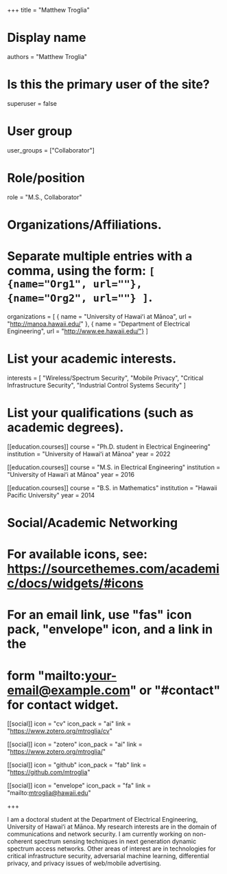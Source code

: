 +++
title = "Matthew Troglia"

# Display name
authors = "Matthew Troglia"

# Is this the primary user of the site?
superuser = false

# User group
user_groups = ["Collaborator"]

# Role/position
role = "M.S., Collaborator"

# Organizations/Affiliations.
# Separate multiple entries with a comma, using the form: `[ {name="Org1", url=""}, {name="Org2", url=""} ]`.
organizations = [ { name = "University of Hawaiʻi at Mānoa", url = "http://manoa.hawaii.edu/" }, { name = "Department of Electrical Engineering", url = "http://www.ee.hawaii.edu/"} ]

# List your academic interests.
interests = [
    "Wireless/Spectrum Security",
    "Mobile Privacy",
    "Critical Infrastructure Security",
    "Industrial Control Systems Security"
  ]

# List your qualifications (such as academic degrees).
[[education.courses]]
  course = "Ph.D. student in Electrical Engineering"
  institution = "University of Hawaiʻi at Mānoa"
  year = 2022

[[education.courses]]
    course = "M.S. in Electrical Engineering"
    institution = "University of Hawaiʻi at Mānoa"
    year = 2016

[[education.courses]]
  course = "B.S. in Mathematics"
  institution = "Hawaii Pacific University"
  year = 2014

# Social/Academic Networking
# For available icons, see: https://sourcethemes.com/academic/docs/widgets/#icons
#   For an email link, use "fas" icon pack, "envelope" icon, and a link in the
#   form "mailto:your-email@example.com" or "#contact" for contact widget.

[[social]]
  icon = "cv"
  icon_pack = "ai"
  link = "https://www.zotero.org/mtroglia/cv"

[[social]]
  icon = "zotero"
  icon_pack = "ai"
  link = "https://www.zotero.org/mtroglia/"


[[social]]
  icon = "github"
  icon_pack = "fab"
  link = "https://github.com/mtroglia"

[[social]]
  icon = "envelope"
  icon_pack = "fa"
  link = "mailto:mtroglia@hawaii.edu"

+++

I am a doctoral student at the Department of Electrical Engineering, University of Hawaiʻi at Mānoa. My research interests are in the domain of communications and network security.  I am currently working on non-coherent spectrum sensing techniques in next generation dynamic spectrum access networks. Other areas of interest are in technologies for critical infrastructure security, adversarial machine learning, differential privacy, and privacy issues of web/mobile advertising.
